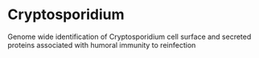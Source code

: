 # Cryptosporidium
Genome wide identification of Cryptosporidium cell surface and secreted proteins associated with humoral immunity to reinfection

